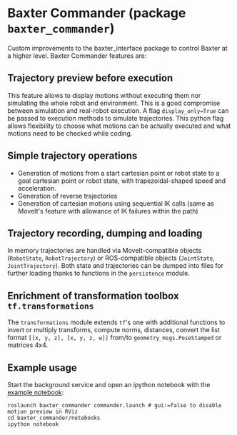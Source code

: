 # Baxter Commander (package `baxter_commander`)
Custom improvements to the baxter_interface package to control Baxter at a higher level.
Baxter Commander features are:

## Trajectory preview before execution
This feature allows to display motions without executing them nor simulating the whole robot and environment. This is a good compromise between simulation and real-robot execution. A flag `display_only=True` can be passed to execution methods to simulate trajectories. This python flag allows flexibility to choose what motions can be actually executed and what motions need to be checked while coding.

## Simple trajectory operations
 * Generation of motions from a start cartesian point or robot state to a goal cartesian point or robot state, with trapezoidal-shaped speed and acceleration.
 * Generation of reverse trajectories
 * Generation of cartesian motions using sequential IK calls (same as MoveIt's feature with allowance of IK failures within the path)

## Trajectory recording, dumping and loading
In memory trajectories are handled via MoveIt-compatible objects (`RobotState`, `RobotTrajectory`) or ROS-compatible objects (`JointState`, `JointTrajectory`). Both state and trajectories can be dumped into files for further loading thanks to functions in the `persistence` module.

## Enrichment of transformation toolbox `tf.transformations`
The `transformations` module extends `tf`'s one with additional functions to invert or multiply transforms, compute norms, distances, convert the list format `[[x, y, z], [x, y, z, w]]` from/to `geometry_msgs.PoseStamped` or matrices 4x4.

## Example usage
Start the background service and open an ipython notebook with the [example notebook](https://github.com/baxter-flowers/baxter_commander/blob/master/notebooks/commander.ipynb): 
```
roslaunch baxter_commander commander.launch # gui:=false to disable motion preview in RViz
cd baxter_commander/notebooks
ipython notebook
```
